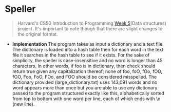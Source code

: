 # Speller
> Harvard's CS50 Introduction to Programming [Week 5](https://cs50.harvard.edu/college/2022/spring/psets/5/speller/#speller)(Data structures) project. It's important to note though that there are slight changes to the original format. <br/>

* **Implementation**
The program takes as input a dictionary and a text file. The dictionary is loaded into a hash table then for each word in the text file it searches in the hash table to see if it exists. For the sake of simplicity, the speller is case-insensitive and no word is longer than 45 characters. In other words, if foo is in dictionary, then check should return true given any capitalization thereof; none of foo, foO, fOo, fOO, fOO, Foo, FoO, FOo, and FOO should be considered misspelled. The dictionary provided (large_dictionary.txt) uses 143,091 words and no word appears more than once but you are able to use any dictionary passed to the program structured exactly like this, alphabetically sorted from top to bottom with one word per line, each of which ends with \n (new line). 
